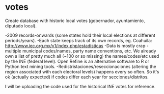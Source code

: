 # votes
Create database with historic local votes (gobernador, ayuntamiento, diputado local).

-2009 records-onwards (some states hold their local elections at different periods/years).
-Each state keeps track of its own records, eg. Coahuila: http://www.iec.org.mx/v1/index.php/estadisticas
-Data is mostly crap - multiple municipal codes/names, party name conventions, etc. We already own a list of pretty much all (~100 or so missing) the names/codes/etc used by the INE (federal level). Open Refine is an alternative software to R or Python text mining tools.
-Redistristaciones/reseccionaciones (altering the region associated with each electoral levels) happens every so often. So it's ok (actually expected) if codes differ each year for secciones/distritos.

I will be uploading the code used for the historical INE votes for reference.
